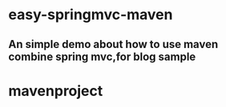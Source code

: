 # easy-springmvc-maven
## An simple demo about how to use maven combine spring mvc,for blog sample
# mavenproject
